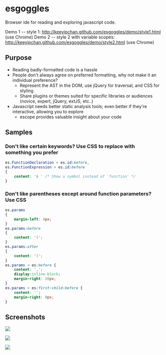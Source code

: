 esgoggles
=========

Browser ide for reading and exploring javascript code.

Demo 1 -- style 1: http://keeyipchan.github.com/esgoggles/demo/style1.html (use Chrome)
Demo 2 -- style 2 with variable scopes: http://keeyipchan.github.com/esgoggles/demo/style2.html (use Chrome)

## Purpose

* Reading badly-formatted code is a hassle
* People don't always agree on preferred formatting, why not make it an individual preference?
	* Represent the AST in the DOM, use jQuery for traversal, and CSS for styling
	* Share plugins or themes suited for specific libraries or audiences (novice, expert, jQuery, extJS, etc..)
* Javascript needs better static analysis tools; even better if they're interactive, allowing you to explore
	* escope provides valuable insight about your code

## Samples

### Don't like certain keywords? Use CSS to replace with something you prefer
```css
es.FunctionDeclaration > es.id:before,
es.FunctionExpression > es.id:before
{
	content: 'λ ' /* Show a symbol instead of 'function' */
}
```

### Don't like parentheses except around function parameters? Use CSS
```css
es.params
{
	margin-left: 4px;
}
es.params:before
{
	content: '(';
}
es.params:after
{
	content: ')';
}
es.params > es:before {
	content: ',';
	display:inline-block;
	margin-right: 20px;
}
es.params > es:first-child:before {
	content: '';
	margin-right: 0px;
}
```

## Screenshots

<a href="http://content.screencast.com/users/keeyipchan/folders/Jing/media/ee49cfc7-cf1a-4bf9-8bdd-c509927edad6/00000001.png"><img src="http://content.screencast.com/users/keeyipchan/folders/Jing/media/ee49cfc7-cf1a-4bf9-8bdd-c509927edad6/00000001.png"/></a>

<a href="http://content.screencast.com/users/keeyipchan/folders/Jing/media/a8f2e573-399e-417e-ac01-cde111c7116c/00000002.png"><img src="http://content.screencast.com/users/keeyipchan/folders/Jing/media/a8f2e573-399e-417e-ac01-cde111c7116c/00000002.png"/></a>

<a href="http://content.screencast.com/users/keeyipchan/folders/Jing/media/0a08e3e7-7083-4f95-bc09-0444efd41340/00000003.png"><img src="http://content.screencast.com/users/keeyipchan/folders/Jing/media/0a08e3e7-7083-4f95-bc09-0444efd41340/00000003.png"/></a>
